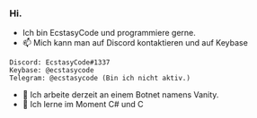 ### Hi.
- Ich bin EcstasyCode und programmiere gerne.
- 📫 Mich kann man auf Discord kontaktieren und auf Keybase
```
Discord: EcstasyCode#1337
Keybase: @ecstasycode
Telegram: @ecstasycode (Bin ich nicht aktiv.)
```
- 🔭 Ich arbeite derzeit an einem Botnet namens Vanity.
- 🌱 Ich lerne im Moment C# und C
